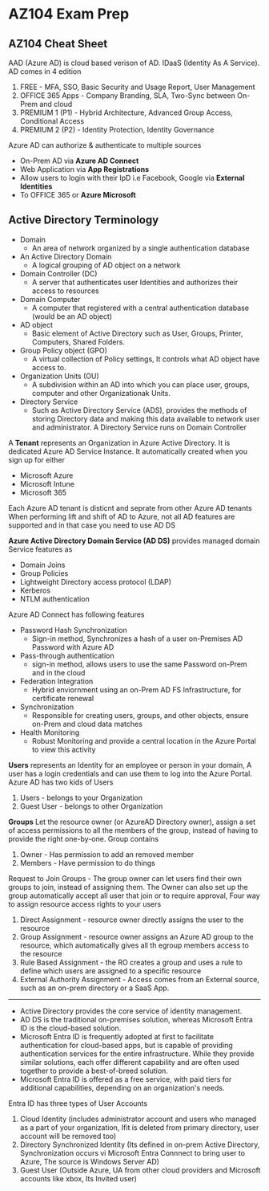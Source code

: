 # AZ104 Exam Prep


## AZ104 Cheat Sheet
AAD (Azure AD) is cloud based verison of AD. IDaaS (Identity As A Service).
AD comes in 4 edition
1. FREE - MFA, SSO, Basic Security and Usage Report, User Management
2. OFFICE 365 Apps - Company Branding, SLA, Two-Sync between On-Prem and cloud
3. PREMIUM 1 (P1) - Hybrid Architecture, Advanced Group Access, Conditional Access
4. PREMIUM 2 (P2) - Identity Protection, Identity Governance

Azure AD can authorize & authenticate to multiple sources
- On-Prem AD via **Azure AD Connect**
- Web Application via **App Registrations**
- Allow users to login with their IpD i.e Facebook, Google via **External Identities**
- To OFFICE 365 or **Azure Microsoft**

## Active Directory Terminology
- Domain 
  - An area of network organized by a single authentication database
- An Active Directory Domain
  - A logical grouping of AD object on a network
- Domain Controller (DC)
  - A server that authenticates user Identities and authorizes their access to resources
- Domain Computer
  - A computer that registered with a central authentication database (would be an AD object)
- AD object
  - Basic element of Active Directory such as User, Groups, Printer, Computers, Shared Folders.
- Group Policy object (GPO) 
  - A virtual collection of Policy settings, It controls what AD object have access to.
- Organization Units (OU)
  - A subdivision within an AD into which you can place user, groups, computer and other Organizationak Units.
- Directory Service
  - Such as Active Directory Service (ADS), provides the methods of storing Directory data and making this data available to network user and administrator. A Directory Service runs on Domain Controller


A **Tenant** represents an Organization in Azure Active Directory. It is dedicated Azure AD Service Instance. It automatically created when you sign up for either
- Microsoft Azure 
- Microsoft Intune
- Microsoft 365

Each Azure AD tenant is disticnt and seprate from other Azure AD tenants
When performing lift and shift of AD to Azure, not all AD features are supported and in that case you need to use AD DS 

**Azure Active Directory Domain Service (AD DS)** provides managed domain Service features as 
- Domain Joins
- Group Policies
- Lightweight Directory access protocol (LDAP)
- Kerberos
- NTLM authentication

Azure AD Connect has following features
- Password Hash Synchronization
  - Sign-in method, Synchronizes a hash of a user on-Premises AD Password with Azure AD
- Pass-through authentication
  - sign-in method, allows users to use the same Password on-Prem and in the cloud
- Federation Integration
  - Hybrid enviornment using an on-Prem AD FS Infrastructure, for certificate renewal
- Synchronization
  - Responsible for creating users, groups, and other objects, ensure on-Prem and cloud data matches
- Health Monitoring
  - Robust Monitoring and provide a central location in the Azure Portal to view this activity

**Users** represents an Identity for an employee or person in your domain, A user has a login credentials and can use them to log into the Azure Portal. 
Azure AD has two kids of Users
1. Users - belongs to your Organization
2. Guest User - belongs to other Organization

**Groups** Let the resource owner (or AzureAD Directory owner), assign a set of access permissions to all the members of the group, instead of having to provide the right one-by-one. Group contains
1. Owner - Has permission to add an removed member
2. Members - Have permission to do things


Request to Join Groups - The group owner can let users find their own groups to join, instead of assigning them. The Owner can also set up the group automatically accept all user that join or to require approval, Four way to assign resource access rights to your users
1. Direct Assignment - resource owner directly assigns the user to the resource
2. Group Assignment - resource owner assigns an Azure AD group to the resource, which automatically gives all th egroup members access to the resource
3. Rule Based Assignment - the RO creates a group and uses a rule to define which users are assigned to a specific resource 
4. External Authority Assignment - Access comes from an External source, such as an on-prem directory or a SaaS App.

---------------

- Active Directory provides the core service of identity management.
- AD DS is the traditional on-premises solution, whereas Microsoft Entra ID is the cloud-based solution. 
- Microsoft Entra ID is frequently adopted at first to facilitate authentication for cloud-based apps, but is capable of providing authentication services for the entire infrastructure. While they provide similar solutions, each offer different capability and are often used together to provide a best-of-breed solution. 
- Microsoft Entra ID is offered as a free service, with paid tiers for additional capabilities, depending on an organization's needs.

Entra ID has three types of User Accounts
1. Cloud Identity (includes administrator account and users who managed as a part of your organization, Ifit is deleted  from primary directory, user account will be removed too)
2. Directory Synchronized Identity (Its defined in on-prem Active Directory, Synchronization occurs vi Microsoft Entra Connnect to bring user to Azure, The source is Windows Server AD)
3. Guest User (Outside Azure, UA from other cloud providers and Microsoft accounts like xbox, Its Invited user)